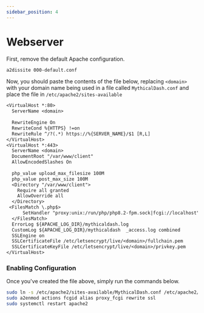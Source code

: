 ```yaml
---
sidebar_position: 4
---
```


# Webserver 

First, remove the default Apache configuration.

```bash
a2dissite 000-default.conf
```
Now, you should paste the contents of the file below, replacing ``<domain>`` with your domain name being used in a file called ``MythicalDash.conf`` and place the file in ``/etc/apache2/sites-available``

```txt
<VirtualHost *:80>
  ServerName <domain>
  
  RewriteEngine On
  RewriteCond %{HTTPS} !=on
  RewriteRule ^/?(.*) https://%{SERVER_NAME}/$1 [R,L] 
</VirtualHost>
<VirtualHost *:443>
  ServerName <domain>
  DocumentRoot "/var/www/client"
  AllowEncodedSlashes On
  
  php_value upload_max_filesize 100M
  php_value post_max_size 100M
  <Directory "/var/www/client">
    Require all granted
    AllowOverride all
  </Directory>
 <FilesMatch \.php$>
      SetHandler "proxy:unix:/run/php/php8.2-fpm.sock|fcgi://localhost"
  </FilesMatch>
  ErrorLog ${APACHE_LOG_DIR}/mythicaldash.log
  CustomLog ${APACHE_LOG_DIR}/mythicaldash  _access.log combined
  SSLEngine on
  SSLCertificateFile /etc/letsencrypt/live/<domain>/fullchain.pem
  SSLCertificateKeyFile /etc/letsencrypt/live/<domain>/privkey.pem
</VirtualHost> 
```

### Enabling Configuration

Once you've created the file above, simply run the commands below.

```bash
sudo ln -s /etc/apache2/sites-available/MythicalDash.conf /etc/apache2/sites-enabled/MythicalDash.conf
sudo a2enmod actions fcgid alias proxy_fcgi rewrite ssl
sudo systemctl restart apache2
```